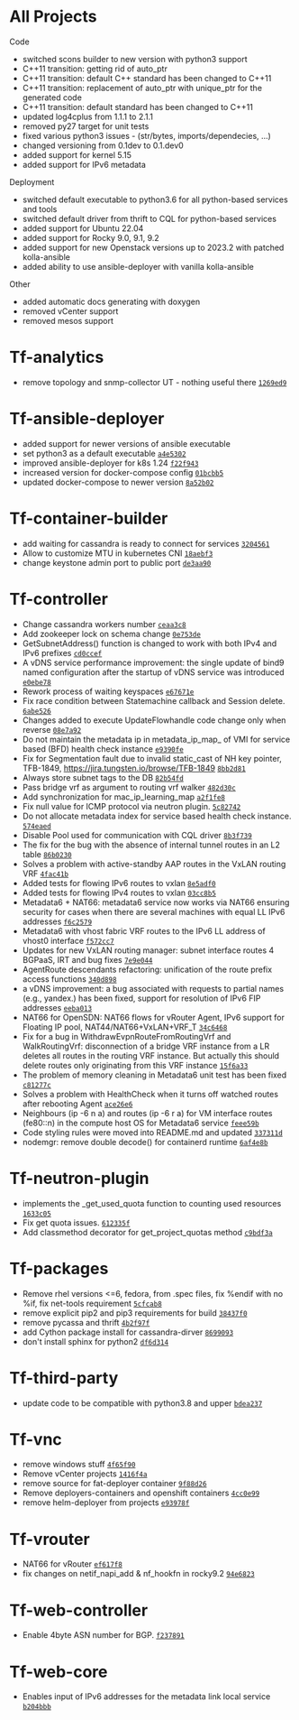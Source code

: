 # All Projects

Code
- switched scons builder to new version with python3 support
- C++11 transition: getting rid of auto_ptr
- C++11 transition: default C++ standard has been changed to C++11
- C++11 transition: replacement of auto_ptr with unique_ptr for the generated code
- C++11 transition: default standard has been changed to C++11
- updated log4cplus from 1.1.1 to 2.1.1
- removed py27 target for unit tests
- fixed various python3 issues - (str/bytes, imports/dependecies, ...)
- changed versioning from 0.1dev to 0.1.dev0
- added support for kernel 5.15
- added support for IPv6 metadata

Deployment
- switched default executable to python3.6 for all python-based services and tools  
- switched default driver from thrift to CQL for python-based services
- added support for Ubuntu 22.04
- added support for Rocky 9.0, 9.1, 9.2
- added support for new Openstack versions up to 2023.2 with patched kolla-ansible
- added ability to use ansible-deployer with vanilla kolla-ansible

Other
- added automatic docs generating with doxygen
- removed vCenter support
- removed mesos support

# Tf-analytics

- remove topology and snmp-collector UT - nothing useful there [`1269ed9`](http://github.com/opensdn-io/tf-analytics/commit/1269ed9d46c7c2633122d80dd7e48a2ef9c79f90)

# Tf-ansible-deployer

- added support for newer versions of ansible executable
- set python3 as a default executable [`a4e5302`](http://github.com/opensdn-io/tf-ansible-deployer/commit/a4e53021bd3d3b255b9ba5440a4b11e45a963af0)
- improved ansible-deployer for k8s 1.24 [`f22f943`](http://github.com/opensdn-io/tf-ansible-deployer/commit/f22f94380e9abe644f73080582d1b3577443f442)
- increased version for docker-compose config [`01bcbb5`](http://github.com/opensdn-io/tf-ansible-deployer/commit/01bcbb5f3fa37b09f7c87866641adc59bc174f76)
- updated docker-compose to newer version [`8a52b02`](http://github.com/opensdn-io/tf-ansible-deployer/commit/8a52b02f0c85b345c7c4f7473d9cbd6cebcf4dae)

# Tf-container-builder

- add waiting for cassandra is ready to connect for services [`3204561`](http://github.com/opensdn-io/tf-container-builder/commit/3204561d6578060f5d9609b6c003b7dbaf409d4e)
- Allow to customize MTU in kubernetes CNI [`18aebf3`](http://github.com/opensdn-io/tf-container-builder/commit/18aebf3e0c450254e9ed3426c3e13d4e27b09692)
- change keystone admin port to public port [`de3aa90`](http://github.com/opensdn-io/tf-container-builder/commit/de3aa90be74b8e8d0a707c0e0cf83a06c1f5becb)

# Tf-controller

- Change cassandra workers number [`ceaa3c8`](http://github.com/opensdn-io/tf-controller/commit/ceaa3c865833ae6b8fe417b3581a8daca4c15f59)
- Add zookeeper lock on schema change [`0e753de`](http://github.com/opensdn-io/tf-controller/commit/0e753de4c9ca4c538d5b4f6eed3dd6b04ff83358)
- GetSubnetAddress() function is changed to work with both IPv4 and IPv6 prefixes [`cd0ccef`](http://github.com/opensdn-io/tf-controller/commit/cd0ccef93b02da5c54a5927272a94c16ac113c16)
- A vDNS service performance improvement: the single update of bind9 named configuration after the startup of vDNS service was introduced [`e0ebe78`](http://github.com/opensdn-io/tf-controller/commit/e0ebe783f710cb52bb01a4ebad984cf930de90ec)
- Rework process of waiting keyspaces [`e67671e`](http://github.com/opensdn-io/tf-controller/commit/e67671e4fef6dc2a01143cde91fa9143c77fa44c)
- Fix race condition between Statemachine callback and Session delete. [`6abe526`](http://github.com/opensdn-io/tf-controller/commit/6abe526e9c0b4395d00d9a4a5408b929cb37c3dc)
- Changes added to execute UpdateFlowhandle code change only when reverse [`08e7a92`](http://github.com/opensdn-io/tf-controller/commit/08e7a9294a0207b70f93773d6e6e2a7209280ebc)
- Do not maintain the metadata ip in metadata_ip_map_ of VMI for service based (BFD)  health check instance [`e9390fe`](http://github.com/opensdn-io/tf-controller/commit/e9390febbae7d8c27d03b480e53adfccdf6a2b27)
- Fix for Segmentation fault due to invalid static_cast of NH key pointer, TFB-1849, https://jira.tungsten.io/browse/TFB-1849 [`8bb2d81`](http://github.com/opensdn-io/tf-controller/commit/8bb2d81ffcab61d7ba4d4bc3b0cb25a5c4e150be)
- Always store subnet tags to the DB [`82b54fd`](http://github.com/opensdn-io/tf-controller/commit/82b54fd3141def534ee3f1f61cff385747ba149a)
- Pass bridge vrf as argument to routing vrf walker [`482d30c`](http://github.com/opensdn-io/tf-controller/commit/482d30c65ec4755d5a04a6704656fac1cda101a4)
- Add synchronization for mac_ip_learning_map [`a2f1fe8`](http://github.com/opensdn-io/tf-controller/commit/a2f1fe872ce0acb0bddf3f3fe2e9a4c4ca9a2032)
- Fix null value for ICMP protocol via neutron plugin. [`5c82742`](http://github.com/opensdn-io/tf-controller/commit/5c82742dd0caa9ef48ab7364f96f05e451fd0a9a)
- Do not allocate metadata index for service based health check instance. [`574eaed`](http://github.com/opensdn-io/tf-controller/commit/574eaedb8294cf9d39aa5430f091e114ea955e4d)
- Disable Pool used for communication with CQL driver [`8b3f739`](http://github.com/opensdn-io/tf-controller/commit/8b3f739151885bc12a0a66b27534a9a403c7d4f5)
- The fix for the bug with the absence of internal tunnel routes in an L2 table [`86b0230`](http://github.com/opensdn-io/tf-controller/commit/86b0230de3db0daafe4667b660c3fd443a1ddbc2)
- Solves a problem with active-standby AAP routes in the VxLAN routing VRF [`4fac41b`](http://github.com/opensdn-io/tf-controller/commit/4fac41bd3497e31daccd601637ec508d08718e22)
- Added tests for flowing IPv6 routes to vxlan [`8e5adf0`](http://github.com/opensdn-io/tf-controller/commit/8e5adf02ec2073d919958c64fc2e770d047c8622)
- Added tests for flowing IPv4 routes to vxlan [`03cc8b5`](http://github.com/opensdn-io/tf-controller/commit/03cc8b597def02ee149d8b14803f403efac02b61)
- Metadata6 + NAT66: metadata6 service now works via NAT66 ensuring security for cases when there are several machines with equal LL IPv6 addresses [`f6c2579`](http://github.com/opensdn-io/tf-controller/commit/f6c25798133709db1d162d84ebdad2b23fa2a276)
- Metadata6 with vhost fabric VRF routes to the IPv6 LL address of vhost0 interface [`f572cc7`](http://github.com/opensdn-io/tf-controller/commit/f572cc71dbdf46719b49789c646cd3228999969d)
- Updates for new VxLAN routing manager: subnet interface routes 4 BGPaaS, IRT and bug fixes [`7e9e044`](http://github.com/opensdn-io/tf-controller/commit/7e9e0445bf313a4892faa8714480d20b9aabf3d2)
- AgentRoute descendants refactoring: unification of the route prefix access functions [`340d898`](http://github.com/opensdn-io/tf-controller/commit/340d89879400b1a1585196074e250e3064e7c020)
- a vDNS improvement: a bug associated with requests to partial names (e.g., yandex.) has been fixed, support for resolution of IPv6 FIP addresses [`eeba013`](http://github.com/opensdn-io/tf-controller/commit/eeba0139d8b13802f8efc6512ddd2c54c4d25841)
- NAT66 for OpenSDN: NAT66 flows for vRouter Agent, IPv6 support for Floating IP pool, NAT44/NAT66+VxLAN+VRF_T [`34c6468`](http://github.com/opensdn-io/tf-controller/commit/34c646845eb85d665a1563ea78376edc3a411d8e)
- Fix for a bug in WithdrawEvpnRouteFromRoutingVrf and WalkRoutingVrf: disconnection of a bridge VRF instance from a LR deletes all routes in the routing VRF instance. But actually this should delete routes only originating from this VRF instance [`15f6a33`](http://github.com/opensdn-io/tf-controller/commit/15f6a3372918c4e7901f2b7d13b782af5fde3819)
- The problem of memory cleaning in Metadata6 unit test has been fixed [`c81277c`](http://github.com/opensdn-io/tf-controller/commit/c81277c165808e31bdbc44ba041ba80c2a0570f1)
- Solves a problem with HealthCheck when it turns off watched routes after rebooting Agent [`ace26e6`](http://github.com/opensdn-io/tf-controller/commit/ace26e672bbe1c6195ed0fec4d06aadcbe782562)
- Neighbours (ip -6 n a) and routes (ip -6 r a) for VM interface routes (fe80::n) in the compute host OS for Metadata6 service [`feee59b`](http://github.com/opensdn-io/tf-controller/commit/feee59b6e7ac56e101ba563243b4c3c26a0acf46)
- Code styling rules were moved into README.md and updated [`337311d`](http://github.com/opensdn-io/tf-controller/commit/337311df3719e85eefc13f210fe04565171d0677)
- nodemgr: remove double decode() for containerd runtime [`6af4e8b`](http://github.com/opensdn-io/tf-controller/commit/6af4e8bbe023910fc4579be36dc7feb87b1ede23)

# Tf-neutron-plugin

- implements the _get_used_quota function to counting used resources [`1633c05`](http://github.com/opensdn-io/tf-neutron-plugin/commit/1633c05e30313ae08f6ff639f2fc96e3ddb9d7f3)
- Fix get quota issues. [`612335f`](http://github.com/opensdn-io/tf-neutron-plugin/commit/612335f7aa268154e473f3fabfe2d611c6e9a4c8)
- Add classmethod decorator for get_project_quotas method [`c9bdf3a`](http://github.com/opensdn-io/tf-neutron-plugin/commit/c9bdf3afba72868dc9b9ba527a65493cc9953373)

# Tf-packages

- Remove rhel versions &lt;=6, fedora,  from .spec files, fix %endif with no %if, fix net-tools requirement [`5cfcab8`](http://github.com/opensdn-io/tf-packages/commit/5cfcab89819f3594dea99ef50ba15f2a1ff6616e)
- remove explicit pip2 and pip3 requirements for build [`38437f0`](http://github.com/opensdn-io/tf-packages/commit/38437f0c98cb70e56ba38c181b1baedca2cdd394)
- remove pycassa and thrift [`4b2f97f`](http://github.com/opensdn-io/tf-packages/commit/4b2f97f81019cd185284ea078435317ee3153077)
- add Cython package install for cassandra-dirver [`8699093`](http://github.com/opensdn-io/tf-packages/commit/86990932f4385b9c3e0aa573c84af986f37e3f93)
- don't install sphinx for python2 [`df6d314`](http://github.com/opensdn-io/tf-packages/commit/df6d3144b6f9a7b622c4dc1b01510e8104570878)

# Tf-third-party

- update code to be compatible with python3.8 and upper [`bdea237`](http://github.com/opensdn-io/tf-third-party/commit/bdea2374da2f830c7e81a313309de5a078a9edfa)

# Tf-vnc

- remove windows stuff [`4f65f90`](http://github.com/opensdn-io/tf-vnc/commit/4f65f90ab79588e3bc8d184bb193097ea6194d04)
- Remove vCenter projects [`1416f4a`](http://github.com/opensdn-io/tf-vnc/commit/1416f4a622c5a034d66572115f10a2754b4eb832)
- remove source for fat-deployer container [`9f88d26`](http://github.com/opensdn-io/tf-vnc/commit/9f88d268c60c6485f946dcf9a4ffa8adf738247f)
- Remove deployers-containers and openshift containers [`4cc0e99`](http://github.com/opensdn-io/tf-vnc/commit/4cc0e990fb6a075e076d6d4ad01bdd38ed5e2aaa)
- remove helm-deployer from projects [`e93978f`](http://github.com/opensdn-io/tf-vnc/commit/e93978fdd4efb496db76b1ff475eb1276f5e1770)

# Tf-vrouter

- NAT66 for vRouter [`ef617f8`](http://github.com/opensdn-io/tf-vrouter/commit/ef617f8718c0d0c71b473d0a34489a76a5f46d6e)
- fix changes on netif_napi_add & nf_hookfn in rocky9.2 [`94e6823`](http://github.com/opensdn-io/tf-vrouter/commit/94e68230c8bf482e3d951b002c5ea19aca1cb573)

# Tf-web-controller

- Enable 4byte ASN number for BGP. [`f237891`](http://github.com/opensdn-io/tf-web-controller/commit/f237891ba3873548fb24d313a5b577227fb2998c)

# Tf-web-core
- Enables input of IPv6 addresses for the metadata link local service [`b204bbb`](http://github.com/opensdn-io/tf-web-core/commit/b204bbb498a0c51e0b1568e70e6b5cd98b096a33)
